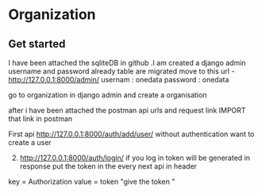 # Organization

## Get started

I have been attached the sqliteDB in github .I am created a django admin username and password
already table are migrated
move to this url  - http://127.0.0.1:8000/admin/
usernam : onedata
password : onedata

go to organization in django admin and create a organisation

after i have been attached the postman api urls and request link IMPORT that link in postman

First api  http://127.0.0.1:8000/auth/add/user/ without authentication want to create a user 

2. http://127.0.0.1:8000/auth/login/ if you log in token will be generated in response put the token in the every next api in header

key = Authorization   value = token "give the token "
